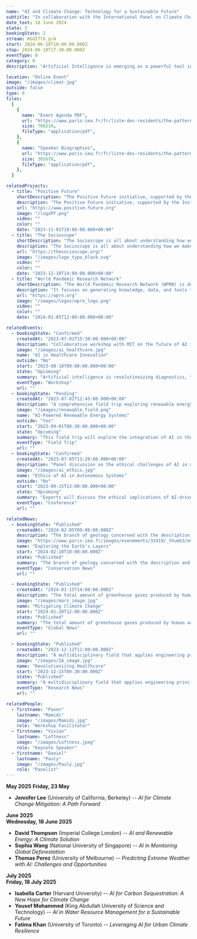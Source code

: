 ```yaml
---
name: "AI and Climate Change: Technology for a Sustainable Future"
subtitle: "In collaboration with the International Panel on Climate Change (IPCC) and the University of Oxford"
date_text: 18 June 2024
state: 3
bookingState: 2
stream: 0GdITtX_grA
start: 2024-06-18T10:00:00.000Z
stop: 2024-06-18T17:30:00.000Z
eventType: 0
category: 0
description: "Artificial Intelligence is emerging as a powerful tool in the fight against climate change. This event will explore how AI can help in reducing carbon emissions, predicting climate patterns, and developing sustainable solutions for the future. Key speakers include Dr. Emma Davis, a climate scientist and AI researcher at the University of Oxford, and Dr. Carlos Gutierrez, a member of the International Panel on Climate Change (IPCC). Moderated by Prof. Elena Rossi, Director of the Environmental Research Lab at MIT."

location: "Online Event"
image: "/images/climat.jpg"
outside: false
type: 0
files:
  [
    {
      name: "Event Agenda PDF",
      url: "https://www.paris-iea.fr/fr/liste-des-residents/the-pattern-theory-of-compassion",
      size: 780234,
      fileType: "application/pdf",
    },
    {
      name: "Speaker Biographies",
      url: "https://www.paris-iea.fr/fr/liste-des-residents/the-pattern-theory-of-compassion",
      size: 305678,
      fileType: "application/pdf",
    },
  ]

relatedProjects:
  - title: "Positive Future"
    shortDescription: "The Positive Future initiative, supported by the Institut d'études avancées de Paris and the Fondation 2100"
    description: "The Positive Future initiative, supported by the Institut d'études avancées de Paris and the Fondation 2100, aims to make foresight work widely known"
    url: "https://www.positive-future.org"
    image: "/logoPF.png"
    video: ""
    color: ""
    date: "2023-11-01T10:00:00.000+00:00"
  - title: "The Socioscope"
    shortDescription: "The Socioscope is all about understanding how we make our world more sustainable, especially when it comes to food"
    description: "The Socioscope is all about understanding how we make our world more sustainable, especially when it comes to food"
    url: "https://thesocioscope.org/"
    image: "/images/logo_typo_black.svg"
    video: ""
    color: ""
    date: "2023-12-10T14:00:00.000+00:00"
  - title: "World Pandemic Research Network"
    shortDescription: "The World Pandemic Research Network (WPRN) is dedicated to facilitating international collaboration in pandemic research"
    description: "It focuses on generating knowledge, data, and tools that can be shared across nations to better understand and combat pandemics. Through partnerships with institutions like the Institut d'Études Avancées de Paris (Paris IAS), WPRN brings together leading experts to address the complex challenges posed by global health crises"
    url: "https://wprn.org"
    image: "/images/logos/wprn_logo.png"
    video: ""
    color: ""
    date: "2024-01-05T12:00:00.000+00:00"

relatedEvents:
  - bookingState: "Confirmed"
    createdAt: "2023-07-01T15:30:00.000+00:00"
    description: "Collaborative workshop with MIT on the future of AI in healthcare"
    image: "/images/ai_healthcare.jpg"
    name: "AI in Healthcare Innovation"
    outside: "No"
    start: "2023-08-10T09:00:00.000+00:00"
    state: "Upcoming"
    summary: "Artificial intelligence is revolutionizing diagnostics, treatment plans, and patient care in modern healthcare systems"
    eventType: "Workshop"
    url: ""
  - bookingState: "Pending"
    createdAt: "2023-07-02T12:45:00.000+00:00"
    description: "A comprehensive field trip exploring renewable energy projects using AI"
    image: "/images/renewable_field.png"
    name: "AI-Powered Renewable Energy Systems"
    outside: "Yes"
    start: "2023-09-01T08:30:00.000+00:00"
    state: "Upcoming"
    summary: "This field trip will explore the integration of AI in the optimization and scaling of renewable energy infrastructure"
    eventType: "Field Trip"
    url: ""
  - bookingState: "Confirmed"
    createdAt: "2023-07-05T11:20:00.000+00:00"
    description: "Panel discussion on the ethical challenges of AI in autonomous systems"
    image: "/images/ai_ethics.jpg"
    name: "Ethics of AI in Autonomous Systems"
    outside: "No"
    start: "2023-09-15T13:00:00.000+00:00"
    state: "Upcoming"
    summary: "Experts will discuss the ethical implications of AI-driven autonomy in areas like self-driving cars, drones, and robotics"
    eventType: "Conference"
    url: ""

relatedNews:
  - bookingState: "Published"
    createdAt: "2024-02-05T09:00:00.000Z"
    description: "The branch of geology concerned with the description and classification of rocks."
    image: "https://www.paris-iea.fr/images/evenements/32419/_thumb3/emily-morter-8xaa0f9yqne-unsplash.jpg"
    name: "Exploring the Earth's Layers"
    start: "2024-02-10T10:00:00.000Z"
    state: "Published"
    summary: "The branch of geology concerned with the description and classification of rocks."
    eventType: "Conservation News"
    url: ""

  - bookingState: "Published"
    createdAt: "2024-01-15T14:00:00.000Z"
    description: "The total amount of greenhouse gases produced by human activities, measured in carbon dioxide equivalents"
    image: "/images/mars_image.jpg"
    name: "Mitigating Climate Change"
    start: "2024-01-20T12:00:00.000Z"
    state: "Published"
    summary: "The total amount of greenhouse gases produced by human activities, measured in carbon dioxide equivalents"
    eventType: "Global News"
    url: ""

  - bookingState: "Published"
    createdAt: "2023-12-12T11:00:00.000Z"
    description: "A multidisciplinary field that applies engineering principles to medicine and biology for healthcare purposes"
    image: "/images/IA_image.jpg"
    name: "Revolutionizing Healthcare"
    start: "2023-12-15T09:30:00.000Z"
    state: "Published"
    summary: "A multidisciplinary field that applies engineering principles to medicine and biology for healthcare purposes"
    eventType: "Research News"
    url: ""

relatedPeople:
  - firstname: "Paven"
    lastname: "Mamidi"
    image: "/images/Mamidi.jpg"
    role: "Workshop Facilitator"
  - firstname: "Vivian"
    lastname: "Loftness"
    image: "/images/Loftness.jpeg"
    role: "Keynote Speaker"
  - firstname: "Daniel"
    lastname: "Pauly"
    image: "/images/Pauly.jpg"
    role: "Panelist"
---
```


**May 2025**
**Friday, 23 May**

- **Jennifer Lee** (University of California, Berkeley) -- _AI for Climate Change Mitigation: A Path Forward_

**June 2025**  
**Wednesday, 18 June 2025**

- **David Thompson** (Imperial College London) -- _AI and Renewable Energy: A Climate Solution_
- **Sophia Wang** (National University of Singapore) -- _AI in Monitoring Global Deforestation_
- **Thomas Perez** (University of Melbourne) -- _Predicting Extreme Weather with AI: Challenges and Opportunities_

**July 2025**  
**Friday, 18 July 2025**

- **Isabella Carter** (Harvard University) -- _AI for Carbon Sequestration: A New Hope for Climate Change_
- **Yousef Mohammed** (King Abdullah University of Science and Technology) -- _AI in Water Resource Management for a Sustainable Future_
- **Fatima Khan** (University of Toronto) -- _Leveraging AI for Urban Climate Resilience_
